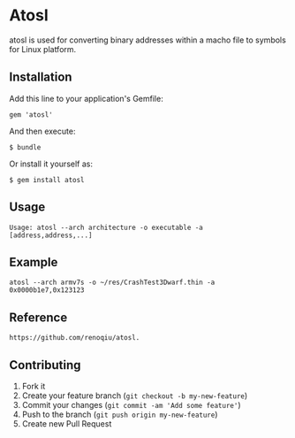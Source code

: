 # Atosl

atosl is used for converting binary addresses within a macho file to symbols for Linux platform.

## Installation

Add this line to your application's Gemfile:

    gem 'atosl'

And then execute:

    $ bundle

Or install it yourself as:

    $ gem install atosl

## Usage

    Usage: atosl --arch architecture -o executable -a [address,address,...]

## Example

    atosl --arch armv7s -o ~/res/CrashTest3Dwarf.thin -a 0x0000b1e7,0x123123

## Reference

    https://github.com/renoqiu/atosl.

## Contributing

1. Fork it
2. Create your feature branch (`git checkout -b my-new-feature`)
3. Commit your changes (`git commit -am 'Add some feature'`)
4. Push to the branch (`git push origin my-new-feature`)
5. Create new Pull Request
